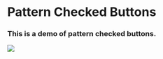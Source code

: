 ﻿
# Pattern Checked Buttons  


### This is a demo of pattern checked buttons.

 ![](https://github.com/AndriiKot/VanillaJS__Cooks/tree/main/_01_checked_menu_pattern/__demo__)
